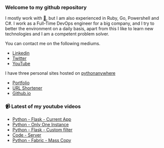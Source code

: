 ### Welcome to my github repository

I mostly work with [:snake:](https://www.python.org/), but I am also experienced in Ruby, Go, Powershell and C#. I work as a Full-Time DevOps engineer for a big company, and I try to better the environment on a daily basis, apart from this I like to learn new technologies and I am a competent problem solver.

You can contact me on the following mediums.
- [Linkedin](https://www.linkedin.com/in/r3ap3rpy)
- [Twitter](https://twitter.com/r3ap3rpy)
- [YouTube](https://www.youtube.com/channel/UC1qkMXH8d2I9DDAtBSeEHqg)

I have three personal sites hosted on [pythonanywhere](https://www.pythonanywhere.com/)
- [Portfolio](http://r3ap3rpy.pythonanywhere.com/)
- [URL Shortener](http://shortenpy.pythonanywhere.com/)
- [Github.io](https://r3ap3rpy.github.io/)

### :video_camera: Latest of my youtube videos
<!-- YOUTUBE:START -->
- [Python - Flask - Current App](https://www.youtube.com/watch?v=NqRULrX_QYk)
- [Python - Only One Instance](https://www.youtube.com/watch?v=H98hWrVRYFo)
- [Python - Flask - Custom filter](https://www.youtube.com/watch?v=Q91qCFjS5aw)
- [Code - Server](https://www.youtube.com/watch?v=rFuhrE5NxLQ)
- [Python - Fabric - Mass Copy](https://www.youtube.com/watch?v=wkRDqjLUkYo)
<!-- YOUTUBE:END -->

